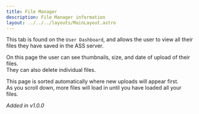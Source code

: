```yaml
---
title: File Manager
description: File Manager information
layout: ../../../layouts/MainLayout.astro
---
```


This tab is found on the `User Dashboard`, and allows the user to view all their files they have saved in the ASS server.

On this page the user can see thumbnails, size, and date of upload of their files.<br/>
They can also delete individual files.

This page is sorted automatically where new uploads will appear first.<br/>
As you scroll down, more files will load in until you have loaded all your files.

*Added in v1.0.0*

